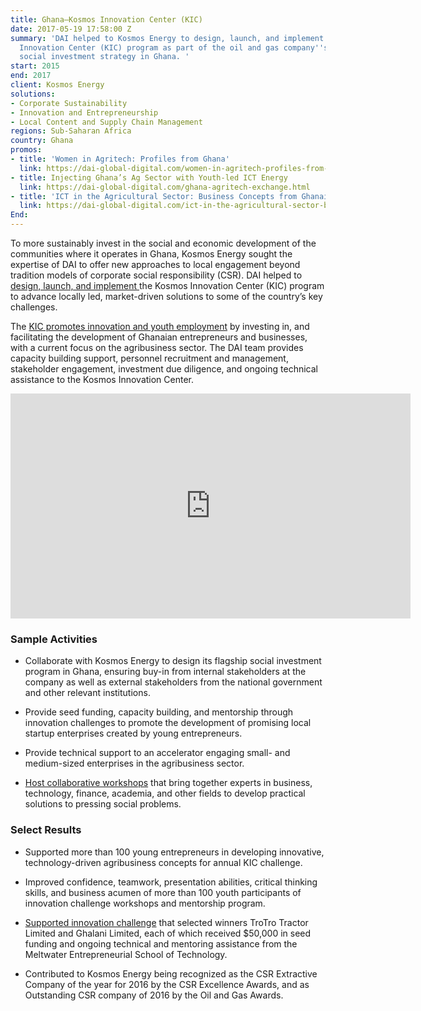 ```yaml
---
title: Ghana—Kosmos Innovation Center (KIC)
date: 2017-05-19 17:58:00 Z
summary: 'DAI helped to Kosmos Energy to design, launch, and implement the Kosmos
  Innovation Center (KIC) program as part of the oil and gas company''s corporate
  social investment strategy in Ghana. '
start: 2015
end: 2017
client: Kosmos Energy
solutions:
- Corporate Sustainability
- Innovation and Entrepreneurship
- Local Content and Supply Chain Management
regions: Sub-Saharan Africa
country: Ghana
promos:
- title: 'Women in Agritech: Profiles from Ghana'
  link: https://dai-global-digital.com/women-in-agritech-profiles-from-ghana.html
- title: Injecting Ghana’s Ag Sector with Youth-led ICT Energy
  link: https://dai-global-digital.com/ghana-agritech-exchange.html
- title: 'ICT in the Agricultural Sector: Business Concepts from Ghanaian Youth'
  link: https://dai-global-digital.com/ict-in-the-agricultural-sector-business-concepts-from-ghanaian-youth.html
End: 
---
```


To more sustainably invest in the social and economic development of the communities where it operates in Ghana, Kosmos Energy sought the expertise of DAI to offer new approaches to local engagement beyond tradition models of corporate social responsibility (CSR). DAI helped to [design, launch, and implement ](https://www.dai.com/news/kosmos-energy-launches-groundbreaking-social-investment-initiative-ghana)the Kosmos Innovation Center (KIC) program to advance locally led, market-driven solutions to some of the country’s key challenges.

The [KIC promotes innovation and youth employment](http://www.kosmosinnovationcenter.com/) by investing in, and facilitating the development of Ghanaian entrepreneurs and businesses, with a current focus on the agribusiness sector. The DAI team provides capacity building support, personnel recruitment and management, stakeholder engagement, investment due diligence, and ongoing technical assistance to the Kosmos Innovation Center.

<iframe src="https://player.vimeo.com/video/210303653" width="640" height="360" frameborder="0" webkitallowfullscreen mozallowfullscreen allowfullscreen></iframe>

### Sample Activities

* Collaborate with Kosmos Energy to design its flagship social investment program in Ghana, ensuring buy-in from internal stakeholders at the company as well as external stakeholders from the national government and other relevant institutions.

* Provide seed funding, capacity building, and mentorship through innovation challenges to promote the development of promising local startup enterprises created by young entrepreneurs.

* Provide technical support to an accelerator engaging small- and medium-sized enterprises in the agribusiness sector.

* [Host collaborative workshops](https://dai-global-digital.com/ghana-agritech-exchange.html) that bring together experts in business, technology, finance, academia, and other fields to develop practical solutions to pressing social problems.

### Select Results

* Supported more than 100 young entrepreneurs in developing innovative, technology-driven agribusiness concepts for annual KIC challenge.

* Improved confidence, teamwork, presentation abilities, critical thinking skills, and business acumen of more than 100 youth participants of innovation challenge workshops and mentorship program.

* [Supported innovation challenge](https://www.dai.com/news/kosmos-innovation-center-develops-tech-startups-to-solve-agriculture-problems-in-ghana) that selected winners TroTro Tractor Limited and Ghalani Limited, each of which received $50,000 in seed funding and ongoing technical and mentoring assistance from the Meltwater Entrepreneurial School of Technology.

* Contributed to Kosmos Energy being recognized as the CSR Extractive Company of the year for 2016 by the CSR Excellence Awards, and as Outstanding CSR company of 2016 by the Oil and Gas Awards.